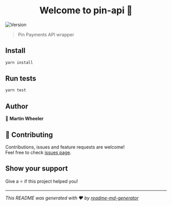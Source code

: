<h1 align="center">Welcome to pin-api 👋</h1>
<p>
  <img alt="Version" src="https://img.shields.io/npm/v/pin-api.svg">
</p>

> Pin Payments API wrapper

## Install

```sh
yarn install
```

## Run tests

```sh
yarn test
```

## Author

👤 **Martin Wheeler**


## 🤝 Contributing

Contributions, issues and feature requests are welcome!<br />Feel free to check [issues page](https://github.com/martinwheeler/pin-api/issues).

## Show your support

Give a ⭐️ if this project helped you!

***
_This README was generated with ❤️ by [readme-md-generator](https://github.com/kefranabg/readme-md-generator)_
